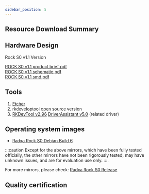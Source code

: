 ```yaml
---
sidebar_position: 5
---
```


## Resource Download Summary

## Hardware Design

Rock S0 v1.1 Version

[ROCK S0 v1.1 product brief pdf](https://dl.radxa.com/rockpis0/radxa_rock_s0_product_brief_Revision_1.0.pdf)  
[ROCK S0 v1.1 schematic pdf](https://dl.radxa.com/rockpis0/radxa_rock_s0_v1_1_schematic.pdf)  
[ROCK S0 v1.1 smd pdf](https://dl.radxa.com/rockpis0/radxa_rock_s0_v1_1_smd.pdf)

## Tools

1. [Etcher](https://etcher.balena.io/#download-etcher/)
2. [rkdeveloptool open source version](https://opensource.rock-chips.com/wiki_Rkdeveloptool)
3. [RKDevTool v2.96](https://dl.radxa.com/tools/windows/RKDevTool_Release_v2.96_zh.zip)
   [DriverAssistant v5.0](https://dl.radxa.com/tools/windows/DriverAssitant_v5.0.zip) (related driver)

## Operating system images

- [Radxa Rock S0 Debian Build 6](https://github.com/radxa-build/rock-s0/releases/download/b6/rock-s0_debian_bookworm_cli_b6.img.xz)

:::caution
Except for the above mirrors, which have been fully tested officially, the other mirrors have not been rigorously tested, may have unknown issues, and are for evaluation use only.
:::.

For more mirrors, please check: [Radxa Rock S0 Release](https://github.com/radxa-build/rock-s0/releases)

## Quality certification
